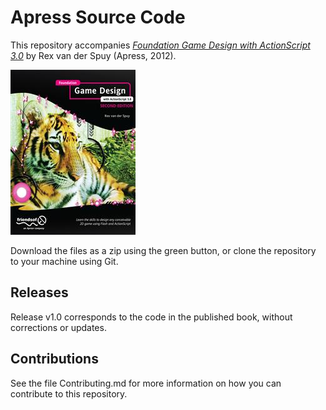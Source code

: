 # Apress Source Code

This repository accompanies [*Foundation Game Design with ActionScript 3.0*](http://www.apress.com/9781430239932) by Rex van der Spuy (Apress, 2012).

![Cover image](9781430239932.jpg)

Download the files as a zip using the green button, or clone the repository to your machine using Git.

## Releases

Release v1.0 corresponds to the code in the published book, without corrections or updates.

## Contributions

See the file Contributing.md for more information on how you can contribute to this repository.
